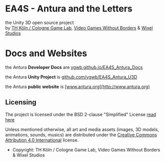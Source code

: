 # EA4S - Antura and the Letters

the Unity 3D open source project  
by [TH Köln / Cologne Game Lab](http://www.colognegamelab.de/), [Video Games Without Borders](http://vgwb.org) & [Wixel Studios](www.wixelstudios.com)

# Docs and Websites

the Antura **Developer Docs** are [vgwb.github.io/EA4S_Antura_Docs](https://vgwb.github.io/EA4S_Antura_Docs/)

the Antura **Unity Project** is [github.com/vgwb/EA4S_Antura_U3D](https://github.com/vgwb/EA4S_Antura_U3D/)

the Antura **public website** is [www.antura.org](http://www.antura.org)

## Licensing

The project is licensed under the BSD 2-clause "Simplified" License [read here](LICENSE.md)

Unless mentioned otherwise, all art and media assets (images, 3D models, animations, sounds, musics) are distributed under the [Creative Commons Attribution 4.0 International](http://creativecommons.org/licenses/by/4.0/) license.

* Copyright: TH Köln / Cologne Game Lab, Video Games Without Borders & Wixel Studios
